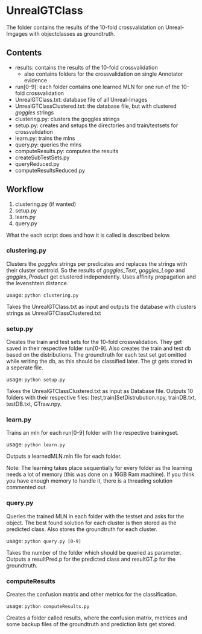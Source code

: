 # UnrealGTClass

The folder contains the results of the 10-fold crossvalidation on Unreal-Imgages with objectclasses as groundtruth.

## Contents

- results: contains the results of the 10-fold crossvalidation
    - also contains folders for the crossvalidation on single Annotator evidence
- run[0-9]: each folder contains one learned MLN for one run of the 10-fold crossvalidation
- UnrealGTClass.txt: database file of all Unreal-Images
- UnrealGTClassClustered.txt: the database file, but with clustered *goggles* strings
- clustering.py: clusters the goggles strings
- setup.py: creates and setups the directories and train/testsets for crossvalidation
- learn.py: trains the mlns
- query.py: queries the mlns
- computeResults.py: computes the results
- createSubTestSets.py
- queryReduced.py
- computeResultsReduced.py

## Workflow

1. clustering.py (if wanted)
2. setup.py
3. learn.py
4. query.py

What the each script does and how it is called is described below. 

### clustering.py

Clusters the *goggles* strings per predicates and replaces the strings with their cluster centroid. So the results of *goggles_Text*, *goggles_Logo* and *goggles_Product* get clustered independently.
Uses affinity propagation and the levenshtein distance.

usage: `python clustering.py`

Takes the UnrealGTClass.txt as input and outputs the database with clusters strings as UnrealGTClassClustered.txt

### setup.py

Creates the train and test sets for the 10-fold crossvalidation. They get saved in their respective folder run[0-9]. Also creates the train and test db based on the distributions. 
The groundtruth for each test set get omitted while writing the db, as this should be classified later. The gt gets stored in a seperate file.

usage: `python setup.py`

Takes the UnrealGTClassClustered.txt as input as Database file. Outputs 10 folders with their respective files: [test,train]SetDistrubution.npy, trainDB.txt, testDB.txt, GTraw.npy.

### learn.py

Trains an mln for each run[0-9] folder with the respective trainingset.

usage: `python learn.py`

Outputs a learnedMLN.mln file for each folder.

Note: The learning takes place sequentially for every folder as the learning needs a lot of memory (this was done on a 16GB Ram machine). If you think you have enough memory to handle it, there is a threading solution commented out. 

### query.py

Queries the trained MLN in each folder with the testset and asks for the object. The best found solution for each cluster is then stored as the predicted class. Also stores the groundtruth for each cluster.

usage: `python query.py [0-9]`

Takes the number of the folder which should be queried as parameter. Outputs a resultPred.p for the predicted class and resultGT.p for the groundtruth.

### computeResults

Creates the confusion matrix and other metrics for the classification. 

usage: `python computeResults.py`

Creates a folder called results, where the confusion matrix, metrices and some backup files of the groundtruth and prediction lists get stored. 